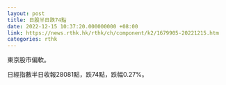 ```yaml
---
layout: post
title: 日股半日跌74點
date: 2022-12-15 10:37:20.000000000 +08:00
link: https://news.rthk.hk/rthk/ch/component/k2/1679905-20221215.htm
categories: rthk
---
```


東京股市偏軟。

日經指數半日收報28081點，跌74點，跌幅0.27%。
